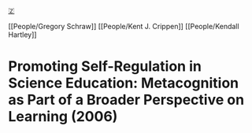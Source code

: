 [🇿](zotero://select/library/items/YW4TIEY5)

[[People/Gregory Schraw]] [[People/Kent J. Crippen]] [[People/Kendall Hartley]] 
# Promoting Self-Regulation in Science Education: Metacognition as Part of a Broader Perspective on Learning (2006)

